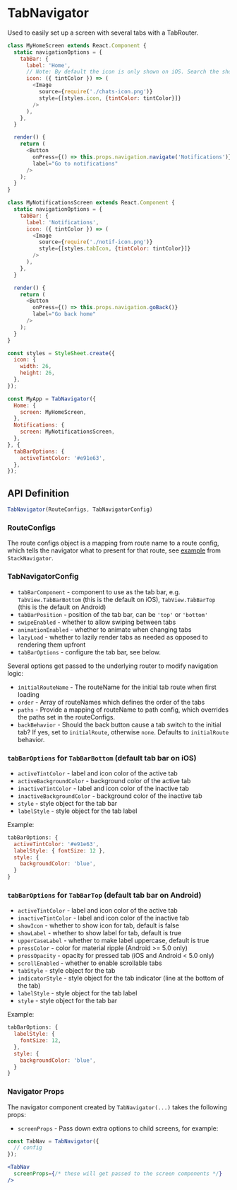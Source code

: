 # TabNavigator

Used to easily set up a screen with several tabs with a TabRouter.

```js
class MyHomeScreen extends React.Component {
  static navigationOptions = {
    tabBar: {
      label: 'Home',
      // Note: By default the icon is only shown on iOS. Search the showIcon option below.
      icon: ({ tintColor }) => (
        <Image
          source={require('./chats-icon.png')}
          style={[styles.icon, {tintColor: tintColor}]}
        />
      ),
    },
  }

  render() {
    return (
      <Button
        onPress={() => this.props.navigation.navigate('Notifications')}
        label="Go to notifications"
      />
    );
  }
}

class MyNotificationsScreen extends React.Component {
  static navigationOptions = {
    tabBar: {
      label: 'Notifications',
      icon: ({ tintColor }) => (
        <Image
          source={require('./notif-icon.png')}
          style={[styles.tabIcon, {tintColor: tintColor}]}
        />
      ),
    },
  }

  render() {
    return (
      <Button
        onPress={() => this.props.navigation.goBack()}
        label="Go back home"
      />
    );
  }
}

const styles = StyleSheet.create({
  icon: {
    width: 26,
    height: 26,
  },
});

const MyApp = TabNavigator({
  Home: {
    screen: MyHomeScreen,
  },
  Notifications: {
    screen: MyNotificationsScreen,
  },
}, {
  tabBarOptions: {
    activeTintColor: '#e91e63',
  },
});
```

## API Definition

```js
TabNavigator(RouteConfigs, TabNavigatorConfig)
```

### RouteConfigs

The route configs object is a mapping from route name to a route config, which tells the navigator what to present for that route, see [example](https://github.com/coodoo/react-navigation/blob/master/docs/api/navigators/StackNavigator.md#routeconfigs) from `StackNavigator`.

### TabNavigatorConfig

- `tabBarComponent` - component to use as the tab bar, e.g. `TabView.TabBarBottom`
(this is the default on iOS), `TabView.TabBarTop`
(this is the default on Android)
- `tabBarPosition` - position of the tab bar, can be `'top'` or `'bottom'`
- `swipeEnabled` - whether to allow swiping between tabs
- `animationEnabled` - whether to animate when changing tabs
- `lazyLoad` - whether to lazily render tabs as needed as opposed to rendering them upfront
- `tabBarOptions` - configure the tab bar, see below.

Several options get passed to the underlying router to modify navigation logic:

- `initialRouteName` - The routeName for the initial tab route when first loading
- `order` - Array of routeNames which defines the order of the tabs
- `paths` - Provide a mapping of routeName to path config, which overrides the paths set in the routeConfigs.
- `backBehavior` - Should the back button cause a tab switch to the initial tab? If yes, set to `initialRoute`, otherwise `none`. Defaults to `initialRoute` behavior.

### `tabBarOptions` for `TabBarBottom` (default tab bar on iOS)

- `activeTintColor` - label and icon color of the active tab
- `activeBackgroundColor` - background color of the active tab
- `inactiveTintColor` - label and icon color of the inactive tab
- `inactiveBackgroundColor` - background color of the inactive tab
- `style` - style object for the tab bar
- `labelStyle` - style object for the tab label

Example:

```js
tabBarOptions: {
  activeTintColor: '#e91e63',
  labelStyle: { fontSize: 12 },
  style: {
    backgroundColor: 'blue',
  }
}
```

### `tabBarOptions` for `TabBarTop` (default tab bar on Android)

- `activeTintColor` - label and icon color of the active tab
- `inactiveTintColor` - label and icon color of the inactive tab
- `showIcon` - whether to show icon for tab, default is false
- `showLabel` - whether to show label for tab, default is true
- `upperCaseLabel` - whether to make label uppercase, default is true
- `pressColor` - color for material ripple (Android >= 5.0 only)
- `pressOpacity` - opacity for pressed tab (iOS and Android < 5.0 only)
- `scrollEnabled` - whether to enable scrollable tabs
- `tabStyle` - style object for the tab
- `indicatorStyle` - style object for the tab indicator (line at the bottom of the tab)
- `labelStyle` - style object for the tab label
- `style` - style object for the tab bar

Example:

```js
tabBarOptions: {
  labelStyle: {
    fontSize: 12,
  },
  style: {
    backgroundColor: 'blue',
  }
}
```

### Navigator Props

The navigator component created by `TabNavigator(...)` takes the following props:

- `screenProps` - Pass down extra options to child screens, for example:


 ```jsx
 const TabNav = TabNavigator({
   // config
 });
 
 <TabNav
   screenProps={/* these will get passed to the screen components */}
 />
 ```
 
